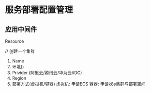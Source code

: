 # 服务部署配置管理

## 应用中间件
Resource


// 创建一个集群
1. Name
2. 环境()
3. Privider (阿里云/腾讯云/华为云/IDC)
4. Region 
5. 部署方式(虚拟机/容器)
    虚拟机: 申请ECS
    容器:   申请k8s集群与部署空间